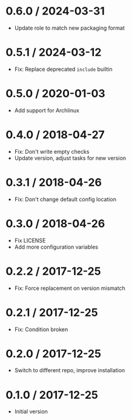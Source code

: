 # 0.6.0 / 2024-03-31

  * Update role to match new packaging format

# 0.5.1 / 2024-03-12

  * Fix: Replace deprecated `include` builtin

# 0.5.0 / 2020-01-03

  * Add support for Archlinux

# 0.4.0 / 2018-04-27

  * Fix: Don't write empty checks
  * Update version, adjust tasks for new version

# 0.3.1 / 2018-04-26

  * Fix: Don't change default config location

# 0.3.0 / 2018-04-26

  * Fix LICENSE
  * Add more configuration variables

# 0.2.2 / 2017-12-25

  * Fix: Force replacement on version mismatch

# 0.2.1 / 2017-12-25

  * Fix: Condition broken

# 0.2.0 / 2017-12-25

  * Switch to different repo, improve installation

# 0.1.0 / 2017-12-25

  * Initial version
